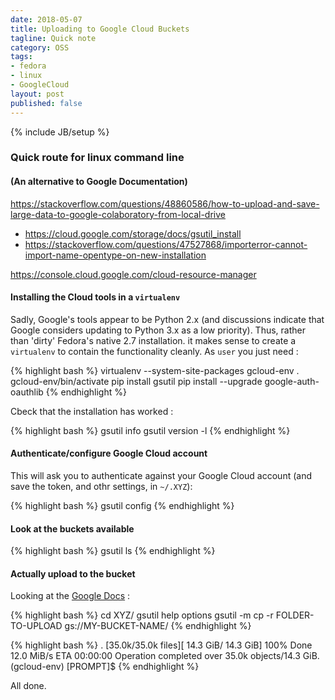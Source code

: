 ```yaml
---
date: 2018-05-07
title: Uploading to Google Cloud Buckets
tagline: Quick note
category: OSS
tags:
- fedora
- linux
- GoogleCloud
layout: post
published: false
---
```

{% include JB/setup %}

### Quick route for linux command line 

#### (An alternative to Google Documentation)

https://stackoverflow.com/questions/48860586/how-to-upload-and-save-large-data-to-google-colaboratory-from-local-drive

*  https://cloud.google.com/storage/docs/gsutil_install
*  https://stackoverflow.com/questions/47527868/importerror-cannot-import-name-opentype-on-new-installation

https://console.cloud.google.com/cloud-resource-manager


#### Installing the Cloud tools in a ```virtualenv```

Sadly, Google's tools appear to be Python 2.x (and discussions indicate that Google considers
updating to Python 3.x as a low priority).  Thus, rather than 'dirty' Fedora's native 2.7 installation.
it makes sense to create a ```virtualenv``` to contain the functionality cleanly.  As ```user``` you just need :

{% highlight bash %}
virtualenv --system-site-packages gcloud-env
. gcloud-env/bin/activate
pip install gsutil
pip install --upgrade google-auth-oauthlib
{% endhighlight %}


Cbeck that the installation has worked :

{% highlight bash %}
gsutil info
gsutil version -l
{% endhighlight %}


#### Authenticate/configure Google Cloud account

This will ask you to authenticate against your Google Cloud account (and
save the token, and othr settings, in ```~/.XYZ```):

{% highlight bash %}
gsutil config
{% endhighlight %}


#### Look at the buckets available

{% highlight bash %}
gsutil ls
{% endhighlight %}


#### Actually upload to the bucket

Looking at the [Google Docs](https://cloud.google.com/storage/docs/gsutil/commands/cp) :

{% highlight bash %}
cd XYZ/
gsutil help options
gsutil -m cp -r FOLDER-TO-UPLOAD gs://MY-BUCKET-NAME/
{% endhighlight %}

{% highlight bash %}
. [35.0k/35.0k files][ 14.3 GiB/ 14.3 GiB] 100% Done  12.0 MiB/s ETA 00:00:00
Operation completed over 35.0k objects/14.3 GiB.    
(gcloud-env) [PROMPT]$ 
{% endhighlight %}


All done.

